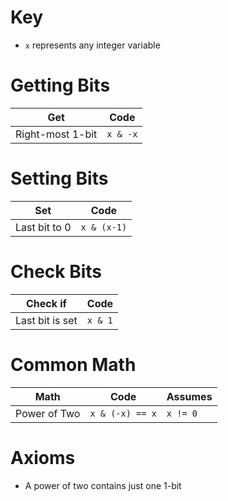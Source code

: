 # Key 
- `x` represents any integer variable

# Getting Bits
| Get | Code |
| --- | ---- |
| Right-most 1-bit | `x & -x` |

# Setting Bits
| Set | Code |
| --- | ---- |
| Last bit to 0 | `x & (x-1)` |

# Check Bits
| Check if | Code |
| --- | ---- |
| Last bit is set | `x & 1` | 

# Common Math
| Math | Code | Assumes |
| ---- | ---- | ------- |
| Power of Two | `x & (-x) == x` | `x != 0` |

# Axioms
- A power of two contains just one 1-bit
